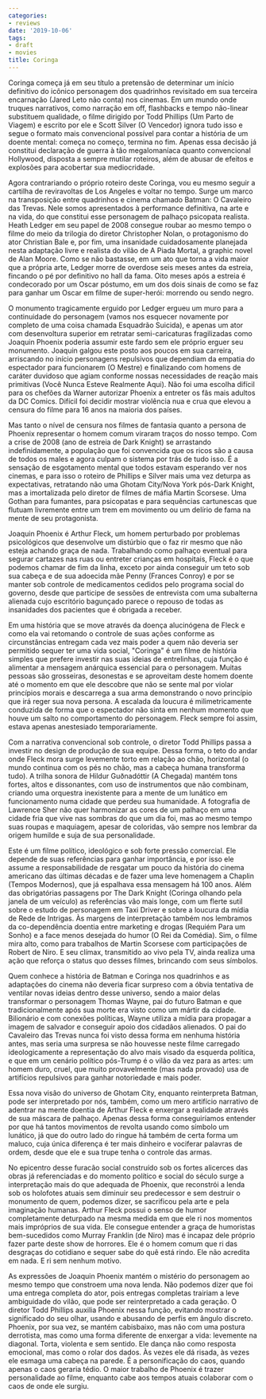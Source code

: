 ```yaml
---
categories:
- reviews
date: '2019-10-06'
tags:
- draft
- movies
title: Coringa
---
```


Coringa começa já em seu título a pretensão de determinar um início definitivo do icônico personagem dos quadrinhos revisitado em sua terceira encarnação (Jared Leto não conta) nos cinemas. Em um mundo onde truques narrativos, como narração em off, flashbacks e tempo não-linear substituem qualidade, o filme dirigido por Todd Phillips (Um Parto de Viagem) e escrito por ele e Scott Silver (O Vencedor) ignora tudo isso e segue o formato mais convencional possível para contar a história de um doente mental: começa no começo, termina no fim. Apenas essa decisão já constitui declaração de guerra à tão megalomaníaca quanto convencional Hollywood, disposta a sempre mutilar roteiros, além de abusar de efeitos e explosões para acobertar sua mediocridade.

Agora contrariando o próprio roteiro deste Coringa, vou eu mesmo seguir a cartilha de reviravoltas de Los Angeles e voltar no tempo. Surge um marco na transposição entre quadrinhos e cinema chamado Batman: O Cavaleiro das Trevas. Nele somos apresentados à performance definitiva, na arte e na vida, do que constitui esse personagem de palhaço psicopata realista. Heath Ledger em seu papel de 2008 consegue roubar ao mesmo tempo o filme do meio da trilogia do diretor Christopher Nolan, o protagonismo do ator Christian Bale e, por fim, uma insanidade cuidadosamente planejada nesta adaptação livre e realista do vilão de A Piada Mortal, a graphic novel de Alan Moore. Como se não bastasse, em um ato que torna a vida maior que a própria arte, Ledger morre de overdose seis meses antes da estreia, fincando o pé por definitivo no hall da fama. Oito meses após a estreia é condecorado por um Oscar póstumo, em um dos dois sinais de como se faz para ganhar um Oscar em filme de super-herói: morrendo ou sendo negro.

O monumento tragicamente erguido por Ledger ergueu um muro para a continuidade do personagem (vamos nos esquecer novamente por completo de uma coisa chamada Esquadrão Suicida), e apenas um ator com desenvoltura superior em retratar semi-caricaturas fragilizadas como Joaquin Phoenix poderia assumir este fardo sem ele próprio erguer seu monumento. Joaquin galgou este posto aos poucos em sua carreira, arriscando no início personagens repulsivos que dependiam da empatia do espectador para funcionarem (O Mestre) e finalizando com homens de caráter duvidoso que agiam conforme nossas necessidades de reação mais primitivas (Você Nunca Esteve Realmente Aqui). Não foi uma escolha difícil para os chefões da Warner autorizar Phoenix a entreter os fãs mais adultos da DC Comics. Difícil foi decidir mostrar violência nua e crua que elevou a censura do filme para 16 anos na maioria dos países.

Mas tanto o nível de censura nos filmes de fantasia quanto a persona de Phoenix representar o homem comum viraram traços do nosso tempo. Com a crise de 2008 (ano de estreia de Dark Knight) se arrastando indefinidamente, a população que foi convencida que os ricos são a causa de todos os males e agora culpam o sistema por trás de tudo isso. É a sensação de esgotamento mental que todos estavam esperando ver nos cinemas, e para isso o roteiro de Phillips e Silver mais uma vez deturpa as expectativas, retratando não uma Ghotam City/Nova York pós-Dark Knight, mas a imortalizada pelo diretor de filmes de máfia Martin Scorsese. Uma Gothan para fumantes, para psicopatas e para sequências cartunescas que flutuam livremente entre um trem em movimento ou um delírio de fama na mente de seu protagonista.

Joaquin Phoenix é Arthur Fleck, um homem perturbado por problemas psicológicos que desenvolve um distúrbio que o faz rir mesmo que não esteja achando graça de nada. Trabalhando como palhaço eventual para segurar cartazes nas ruas ou entreter crianças em hospitais, Fleck é o que podemos chamar de fim da linha, exceto por ainda conseguir um teto sob sua cabeça e de sua adoecida mãe Penny (Frances Conroy) e por se manter sob controle de medicamentos cedidos pelo programa social do governo, desde que participe de sessões de entrevista com uma subalterna alienada cujo escritório bagunçado parece o repouso de todas as insanidades dos pacientes que é obrigada a receber.

Em uma história que se move através da doença alucinógena de Fleck e como ela vai retomando o controle de suas ações conforme as circunstâncias entregam cada vez mais poder a quem não deveria ser permitido sequer ter uma vida social, "Coringa" é um filme de história simples que prefere investir nas suas ideias de entrelinhas, cuja função é alimentar a mensagem anárquica essencial para o personagem. Muitas pessoas são grosseiras, desonestas e se aproveitam deste homem doente até o momento em que ele descobre que não se sente mal por violar princípios morais e descarrega a sua arma demonstrando o novo princípio que irá reger sua nova persona. A escalada da loucura é milimetricamente conduzida de forma que o espectador não sinta em nenhum momento que houve um salto no comportamento do personagem. Fleck sempre foi assim, estava apenas anestesiado temporariamente.

Com a narrativa convencional sob controle, o diretor Todd Phillips passa a investir no design de produção de sua equipe. Dessa forma, o teto do andar onde Fleck mora surge levemente torto em relação ao chão, horizontal (o mundo continua com os pés no chão, mas a cabeça humana transforma tudo). A trilha sonora de Hildur Guðnadóttir (A Chegada) mantém tons fortes, altos e dissonantes, com uso de instrumentos que não combinam, criando uma orquestra inexistente para a mente de um lunático em funcionamento numa cidade que perdeu sua humanidade. A fotografia de Lawrence Sher não quer harmonizar as cores de um palhaço em uma cidade fria que vive nas sombras do que um dia foi, mas ao mesmo tempo suas roupas e maquiagem, apesar de coloridas, vão sempre nos lembrar da origem humilde e suja de sua personalidade.

Este é um filme político, ideológico e sob forte pressão comercial. Ele depende de suas referências para ganhar importância, e por isso ele assume a responsabilidade de resgatar um pouco da história do cinema americano das últimas décadas e de fazer uma leve homenagem a Chaplin (Tempos Modernos), que já espalhava essa mensagem há 100 anos. Além das obrigatórias passagens por The Dark Knight (Coringa olhando pela janela de um veículo) as referências vão mais longe, com um flerte sutil sobre o estudo de personagem em Taxi Driver e sobre a loucura da mídia de Rede de Intrigas. Às margens de interpretação também nos lembramos da co-dependência doentia entre marketing e drogas (Requiém Para um Sonho) e a face menos desejada do humor (O Rei da Comédia). Sim, o filme mira alto, como para trabalhos de Martin Scorsese com participações de Robert de Niro. E seu clímax, transmitido ao vivo pela TV, ainda realiza uma ação que reforça o status quo desses filmes, brincando com seus símbolos.

Quem conhece a história de Batman e Coringa nos quadrinhos e as adaptações do cinema não deveria ficar surpreso com a óbvia tentativa de ventilar novas ideias dentro desse universo, sendo a maior delas transformar o personagem Thomas Wayne, pai do futuro Batman e que tradicionalmente após sua morte era visto como um mártir da cidade. Bilionário e com conexões políticas, Wayne utiliza a mídia para propagar a imagem de salvador e conseguir apoio dos cidadãos alienados. O pai do Cavaleiro das Trevas nunca foi visto dessa forma em nenhuma história antes, mas seria uma surpresa se não houvesse neste filme carregado ideologicamente a representação do alvo mais visado da esquerda política, e que em um cenário político pós-Trump é o vilão da vez para as artes: um homem duro, cruel, que muito provavelmente (mas nada provado) usa de artifícios repulsivos para ganhar notoriedade e mais poder.

Essa nova visão do universo de Ghotam City, enquanto reinterpreta Batman, pode ser interpretado por nós, também, como um mero artifício narrativo de adentrar na mente doentia de Arthur Fleck e enxergar a realidade através de sua máscara de palhaço. Apenas dessa forma conseguiríamos entender por que há tantos movimentos de revolta usando como símbolo um lunático, já que do outro lado do ringue há também de certa forma um maluco, cuja única diferença é ter mais dinheiro e vociferar palavras de ordem, desde que ele e sua trupe tenha o controle das armas.

No epicentro desse furacão social construído sob os fortes alicerces das obras já referenciadas e do momento político e social do século surge a interpretação mais do que adequada de Phoenix, que reconstrói a lenda sob os holofotes atuais sem diminuir seu predecessor e sem destruir o monumento de quem, podemos dizer, se sacrificou pela arte e pela imaginação humanas. Arthur Fleck possui o senso de humor completamente deturpado na mesma medida em que ele ri nos momentos mais impróprios de sua vida. Ele consegue entender a graça de humoristas bem-sucedidos como Murray Franklin (de Niro) mas é incapaz dele próprio fazer parte deste show de horrores. Ele é o homem comum que ri das desgraças do cotidiano e sequer sabe do quê está rindo. Ele não acredita em nada. E ri sem nenhum motivo.

As expressões de Joaquin Phoenix mantém o mistério do personagem ao mesmo tempo que constroem uma nova lenda. Não podemos dizer que foi uma entrega completa do ator, pois entregas completas trairiam a leve ambiguidade do vilão, que pode ser reinterpretado a cada geração. O diretor Todd Phillips auxilia Phoenix nessa função, evitando mostrar o significado do seu olhar, usando e abusando de perfis em ângulo discreto. Phoenix, por sua vez, se mantém cabisbaixo, mas não com uma postura derrotista, mas como uma forma diferente de enxergar a vida: levemente na diagonal. Torta, violenta e sem sentido. Ele dança não como resposta emocional, mas como o rolar dos dados. Às vezes ele dá risada, às vezes ele esmaga uma cabeça na parede. É a personificação do caos, quando apenas o caos geraria tédio. O maior trabalho de Phoenix é trazer personalidade ao filme, enquanto cabe aos tempos atuais colaborar com o caos de onde ele surgiu.